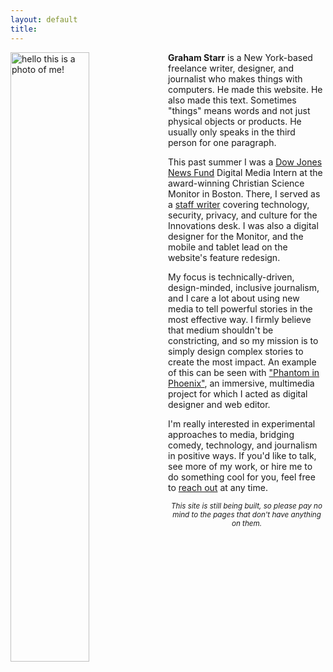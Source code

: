```yaml
---
layout: default
title: 
---
```


<p>
<img src="http://gstarr.me/projects/images/me.jpg" alt="hello this is a photo of me!" style="float:left;width:50%;height:50%;"></p>   

**Graham Starr** is a New York-based freelance writer, designer, and journalist who makes things with computers. He made this website. He also made this text. Sometimes "things" means words and not just physical objects or products. He usually only speaks in the third person for one paragraph.

This past summer I was a [Dow Jones News Fund](http://www.newsfund.org/) Digital Media Intern at the award-winning Christian Science Monitor in Boston. There, I served as a [staff writer](http://www.csmonitor.com/About/People/Graham-Starr) covering technology, security, privacy, and culture for the Innovations desk. I was also a digital designer for the Monitor, and the mobile and tablet lead on the website's feature redesign.

My focus is technically-driven, design-minded, inclusive journalism, and I care a lot about using new media to tell powerful stories in the most effective way. I firmly believe that medium shouldn't be constricting, and so my mission is to simply design complex stories to create the most impact. An example of this can be seen with ["Phantom in Phoenix"](http://djnf.atavist.com/), an immersive, multimedia project for which I acted as digital designer and web editor.  

I'm really interested in experimental approaches to media, bridging comedy, technology, and journalism in positive ways. If you'd like to talk, see more of my work, or hire me to do something cool for you, feel free to <a href="mailto:&#104;&#101;&#108;&#108;&#111;&#064;&#103;&#115;&#116;&#097;&#114;&#114;&#046;&#109;&#101;?subject=Hi%20Graham%21">reach out</a> at any time.

<center><small><i>This site is still being built, so please pay no mind to the pages that don't have anything on them.</i></center></small>

<div class="home">
<!--
  <div class="posts">
    {% for post in paginator.posts %}
      <div class="post py3">
        <p class="post-meta">{{ post.date | date: site.date_format }}</p>
        <a href="{{ post.url | prepend: site.baseurl }}" class="post-link"><h3 class="h1 post-title">{{ post.title }}</h3></a>
        <p class="post-summary">
          {% if post.summary %}
            {{ post.summary }}
          {% else %}
            {{ post.excerpt }}
          {% endif %}
        </p>
      </div>
    {% endfor %}
  </div>

  {% include pagination.html %}
-->  
</div>
